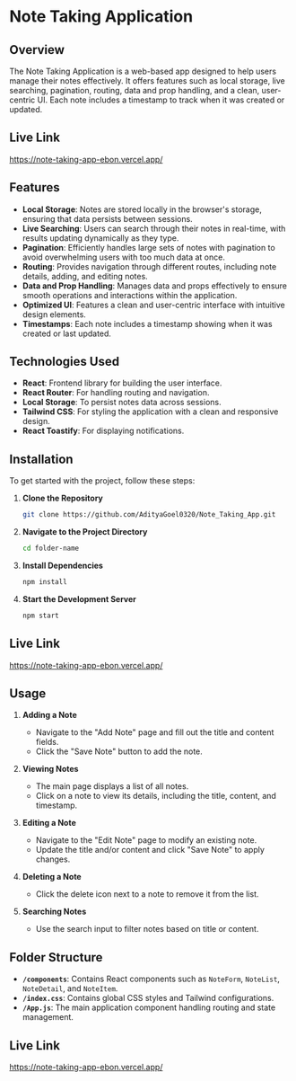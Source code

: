 # Note Taking Application

## Overview

The Note Taking Application is a web-based app designed to help users manage their notes effectively. It offers features such as local storage, live searching, pagination, routing, data and prop handling, and a clean, user-centric UI. Each note includes a timestamp to track when it was created or updated.

## Live Link 
https://note-taking-app-ebon.vercel.app/

## Features

- **Local Storage**: Notes are stored locally in the browser's storage, ensuring that data persists between sessions.
- **Live Searching**: Users can search through their notes in real-time, with results updating dynamically as they type.
- **Pagination**: Efficiently handles large sets of notes with pagination to avoid overwhelming users with too much data at once.
- **Routing**: Provides navigation through different routes, including note details, adding, and editing notes.
- **Data and Prop Handling**: Manages data and props effectively to ensure smooth operations and interactions within the application.
- **Optimized UI**: Features a clean and user-centric interface with intuitive design elements.
- **Timestamps**: Each note includes a timestamp showing when it was created or last updated.

## Technologies Used

- **React**: Frontend library for building the user interface.
- **React Router**: For handling routing and navigation.
- **Local Storage**: To persist notes data across sessions.
- **Tailwind CSS**: For styling the application with a clean and responsive design.
- **React Toastify**: For displaying notifications.

## Installation

To get started with the project, follow these steps:

1. **Clone the Repository**

    ```bash
    git clone https://github.com/AdityaGoel0320/Note_Taking_App.git
    ```

2. **Navigate to the Project Directory**

    ```bash
    cd folder-name
    ```

3. **Install Dependencies**

    ```bash
    npm install
    ```

4. **Start the Development Server**

    ```bash
    npm start
    ```





## Live Link 
https://note-taking-app-ebon.vercel.app/

## Usage

1. **Adding a Note**
   - Navigate to the "Add Note" page and fill out the title and content fields.
   - Click the "Save Note" button to add the note.

2. **Viewing Notes**
   - The main page displays a list of all notes.
   - Click on a note to view its details, including the title, content, and timestamp.

3. **Editing a Note**
   - Navigate to the "Edit Note" page to modify an existing note.
   - Update the title and/or content and click "Save Note" to apply changes.

4. **Deleting a Note**
   - Click the delete icon next to a note to remove it from the list.

5. **Searching Notes**
   - Use the search input to filter notes based on title or content.

## Folder Structure

- **`/components`**: Contains React components such as `NoteForm`, `NoteList`, `NoteDetail`, and `NoteItem`.
- **`/index.css`**: Contains global CSS styles and Tailwind configurations.
- **`/App.js`**: The main application component handling routing and state management.


## Live Link 
https://note-taking-app-ebon.vercel.app/
